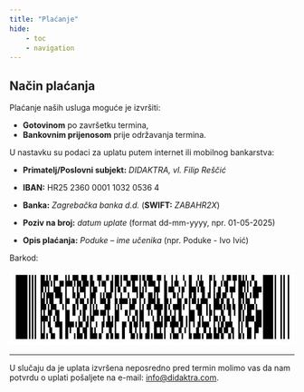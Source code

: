 ```yaml
---
title: "Plaćanje"
hide: 
    - toc
    - navigation
---
```


## Način plaćanja

Plaćanje naših usluga moguće je izvršiti:

- **Gotovinom** po završetku termina,
- **Bankovnim prijenosom** prije održavanja termina.

U nastavku su podaci za uplatu putem internet ili mobilnog bankarstva:

- **Primatelj/Poslovni subjekt:**  *DIDAKTRA, vl. Filip Reščić*

- **IBAN:**  HR25 2360 0001 1032 0536 4

- **Banka:**  *Zagrebačka banka d.d.* (**SWIFT:**  *ZABAHR2X*)

- **Poziv na broj:**  *datum uplate* (format dd-mm-yyyy, npr. 01-05-2025)

- **Opis plaćanja:**  *Poduke – ime učenika* (npr. Poduke - Ivo Ivić)

Barkod:

![qrkod](images/barkod.jpg)

---

U slučaju da je uplata izvršena neposredno pred termin molimo vas da nam potvrdu o uplati pošaljete na e-mail: [info@didaktra.com](mailto:info@didaktra.com).

